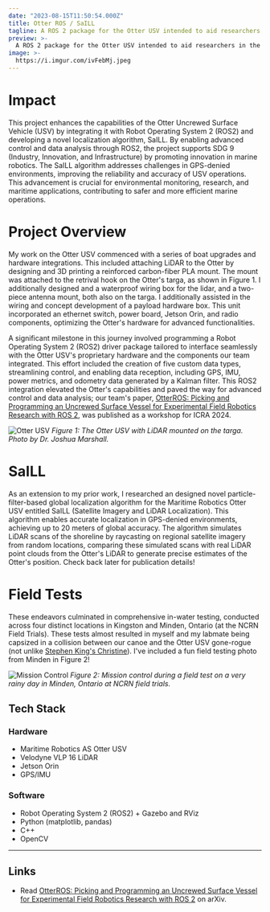 ```yaml
---
date: "2023-08-15T11:50:54.000Z"
title: Otter ROS / SaILL
tagline: A ROS 2 package for the Otter USV intended to aid researchers in the field of marine robotics and a novel LiDAR-satellite localization algorithm.
preview: >-
  A ROS 2 package for the Otter USV intended to aid researchers in the field of marine robotics and a novel LiDAR-satellite localization algorithm. Cover photo by Dr. Joshua Marshall.
image: >-
  https://i.imgur.com/ivFebMj.jpeg
---
```


# Impact
This project enhances the capabilities of the Otter Uncrewed Surface Vehicle (USV) by integrating it with Robot Operating System 2 (ROS2) and developing a novel localization algorithm, SaILL. By enabling advanced control and data analysis through ROS2, the project supports SDG 9 (Industry, Innovation, and Infrastructure) by promoting innovation in marine robotics. The SaILL algorithm addresses challenges in GPS-denied environments, improving the reliability and accuracy of USV operations. This advancement is crucial for environmental monitoring, research, and maritime applications, contributing to safer and more efficient marine operations.

# Project Overview

My work on the Otter USV commenced with a series of boat upgrades and hardware integrations. This included attaching LiDAR to the Otter by designing and 3D printing a reinforced carbon-fiber PLA mount. The mount was attached to the retrival hook on the Otter's targa, as shown in Figure 1. I additionally designed and a waterproof wiring box for the lidar, and a two-piece antenna mount, both also on the targa. I additionally assisted in the wiring and concept development of a payload hardware box. This unit incorporated an ethernet switch, power board, Jetson Orin, and radio components, optimizing the Otter's hardware for advanced functionalities.

A significant milestone in this journey involved programming a Robot Operating System 2 (ROS2) driver package tailored to interface seamlessly with the Otter USV's proprietary hardware and the components our team integrated. This effort included the creation of five custom data types, streamlining control, and enabling data reception, including GPS, IMU, power metrics, and odometry data generated by a Kalman filter. This ROS2 integration elevated the Otter's capabilities and paved the way for advanced control and data analysis; our team's paper, [OtterROS: Picking and Programming an Uncrewed Surface Vessel for Experimental Field Robotics Research with ROS 2](https://arxiv.org/abs/2404.05627), was published as a workshop for ICRA 2024.

![Otter USV](https://i.imgur.com/ivFebMj.jpeg)
_Figure 1: The Otter USV with LiDAR mounted on the targa. Photo by Dr. Joshua Marshall._

# SaILL

As an extension to my prior work, I researched an designed novel particle-filter-based global localization algorithm for the Maritime Robotics Otter USV entitled SaILL (Satellite Imagery and LiDAR Localization). This algorithm enables accurate localization in GPS-denied environments, achieving up to 20 meters of global accuracy. The algorithm simulates LiDAR scans of the shoreline by raycasting on regional satellite imagery from random locations, comparing these simulated scans with real LiDAR point clouds from the Otter's LiDAR to generate precise estimates of the Otter's position. Check back later for publication details!

# Field Tests

These endeavors culminated in comprehensive in-water testing, conducted across four distinct locations in Kingston and Minden, Ontario (at the NCRN Field Trials). These tests almost resulted in myself and my labmate being capsized in a collision between our canoe and the Otter USV gone-rogue (not unlike [Stephen King's Christine](<https://en.wikipedia.org/wiki/Christine_(King_novel)>)). I've included a fun field testing photo from Minden in Figure 2!

![Mission Control](https://i.imgur.com/O9p8jia.jpeg)
_Figure 2: Mission control during a field test on a very rainy day in Minden, Ontario at NCRN field trials._

## Tech Stack

### Hardware

- Maritime Robotics AS Otter USV
- Velodyne VLP 16 LiDAR
- Jetson Orin
- GPS/IMU

### Software

- Robot Operating System 2 (ROS2) + Gazebo and RViz
- Python (matplotlib, pandas)
- C++
- OpenCV

---

## Links

- Read [OtterROS: Picking and Programming an Uncrewed Surface Vessel for Experimental Field Robotics Research with ROS 2](https://arxiv.org/abs/2404.05627) on arXiv.
